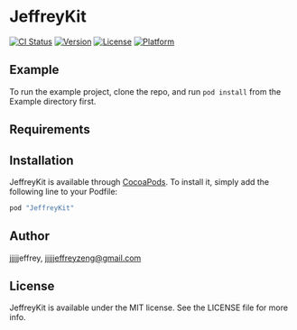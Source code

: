# JeffreyKit

[![CI Status](http://img.shields.io/travis/jjjjjeffrey/JeffreyKit.svg?style=flat)](https://travis-ci.org/jjjjjeffrey/JeffreyKit)
[![Version](https://img.shields.io/cocoapods/v/JeffreyKit.svg?style=flat)](http://cocoapods.org/pods/JeffreyKit)
[![License](https://img.shields.io/cocoapods/l/JeffreyKit.svg?style=flat)](http://cocoapods.org/pods/JeffreyKit)
[![Platform](https://img.shields.io/cocoapods/p/JeffreyKit.svg?style=flat)](http://cocoapods.org/pods/JeffreyKit)

## Example

To run the example project, clone the repo, and run `pod install` from the Example directory first.

## Requirements

## Installation

JeffreyKit is available through [CocoaPods](http://cocoapods.org). To install
it, simply add the following line to your Podfile:

```ruby
pod "JeffreyKit"
```

## Author

jjjjjeffrey, jjjjjeffreyzeng@gmail.com

## License

JeffreyKit is available under the MIT license. See the LICENSE file for more info.
